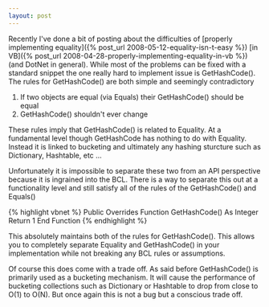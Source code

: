 ```yaml
---
layout: post
---
```

Recently I've done a bit of posting about the difficulties of [properly implementing equality]({% post_url 2008-05-12-equality-isn-t-easy %}) [in VB]({% post_url 2008-04-28-properly-implementing-equality-in-vb %}) (and DotNet in general).  While most of the problems can be fixed with a standard snippet the one really hard to implement issue is GetHashCode().  The rules for GetHashCode() are both simple and seemingly contradictory

  1. If two objects are equal (via Equals) their GetHashCode() should be equal
  2. GetHashCode() shouldn't ever change 

These rules imply that GetHashCode() is related to Equality.  At a fundamental level though GetHashCode has nothing to do with Equality.  Instead it is linked to bucketing and ultimately any hashing sturcture such as Dictionary, Hashtable, etc ...

Unfortunately it is impossible to separate these two from an API perspective because it is ingrained into the BCL.  There is a way to separate this out at a functionality level and still satisfy all of the rules of the GetHashCode() and Equals()

{% highlight vbnet %}
Public Overrides Function GetHashCode() As Integer
    Return 1
End Function
{% endhighlight %}

This absolutely maintains both of the rules for GetHashCode().  This allows you to completely separate Equality and GetHashCode() in your implementation while not breaking any BCL rules or assumptions.

Of course this does come with a trade off.  As said before GetHashCode() is primarily used as a bucketing mechanism.  It will cause the performance of bucketing collections such as Dictionary or Hashtable to drop from close to O(1) to O(N).  But once again this is not a bug but a conscious trade off.

